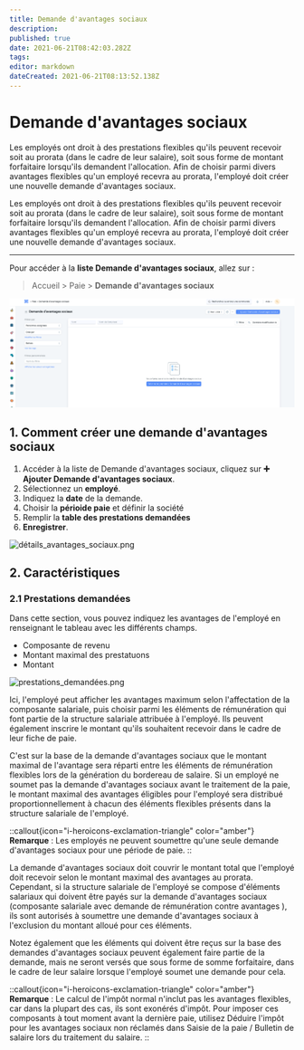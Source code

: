 ```yaml
---
title: Demande d'avantages sociaux
description: 
published: true
date: 2021-06-21T08:42:03.282Z
tags: 
editor: markdown
dateCreated: 2021-06-21T08:13:52.138Z
---
```


# Demande d'avantages sociaux

Les employés ont droit à des prestations flexibles qu'ils peuvent recevoir soit au prorata (dans le cadre de leur salaire), soit sous forme de montant forfaitaire lorsqu'ils demandent l'allocation. Afin de choisir parmi divers avantages flexibles qu'un employé recevra au prorata, l'employé doit créer une nouvelle demande d'avantages sociaux.

Les employés ont droit à des prestations flexibles qu'ils peuvent recevoir soit au prorata (dans le cadre de leur salaire), soit sous forme de montant forfaitaire lorsqu'ils demandent l'allocation. Afin de choisir parmi divers avantages flexibles qu'un employé recevra au prorata, l'employé doit créer une nouvelle demande d'avantages sociaux.

---

Pour accéder à la **liste Demande d'avantages sociaux**, allez sur :

> Accueil > Paie > **Demande d'avantages sociaux**

![liste_demande_avantages_sociaux.png](/content/payroll/employee-benefit-application/liste_demande_avantages_sociaux.png)

## 1. Comment créer une demande d'avantages sociaux

1. Accéder à la liste de Demande d'avantages sociaux, cliquez sur **:heavy_plus_sign: Ajouter Demande d'avantages sociaux**.
2. Sélectionnez un **employé**.
3. Indiquez la **date** de la demande.
4. Choisir la **périoide paie** et définir la société
5. Remplir la **table des prestations demandées**
6. **Enregistrer**.

![détails_avantages_sociaux.png](/content/payroll/employee-benefit-application/détails_avantages_sociaux.png)

## 2. Caractéristiques

### 2.1 Prestations demandées

Dans cette section, vous pouvez indiquez les avantages de l'employé en renseignant le tableau avec les différents champs.

- Composante de revenu
- Montant maximal des prestatuons
- Montant

![prestations_demandées.png](/content/payroll/employee-benefit-application/prestations_demandées.png)

Ici, l'employé peut afficher les avantages maximum selon l'affectation de la composante salariale, puis choisir parmi les éléments de rémunération qui font partie de la structure salariale attribuée à l'employé. Ils peuvent également inscrire le montant qu'ils souhaitent recevoir dans le cadre de leur fiche de paie.

C'est sur la base de la demande d'avantages sociaux que le montant maximal de l'avantage sera réparti entre les éléments de rémunération flexibles lors de la génération du bordereau de salaire. Si un employé ne soumet pas la demande d'avantages sociaux avant le traitement de la paie, le montant maximal des avantages éligibles pour l'employé sera distribué proportionnellement à chacun des éléments flexibles présents dans la structure salariale de l'employé.

::callout{icon="i-heroicons-exclamation-triangle" color="amber"}
**Remarque** : Les employés ne peuvent soumettre qu'une seule demande d'avantages sociaux pour une période de paie.
::

La demande d'avantages sociaux doit couvrir le montant total que l'employé doit recevoir selon le montant maximal des avantages au prorata. Cependant, si la structure salariale de l'employé se compose d'éléments salariaux qui doivent être payés sur la demande d'avantages sociaux (composante salariale avec demande de rémunération contre avantages ), ils sont autorisés à soumettre une demande d'avantages sociaux à l'exclusion du montant alloué pour ces éléments.

Notez également que les éléments qui doivent être reçus sur la base des demandes d'avantages sociaux peuvent également faire partie de la demande, mais ne seront versés que sous forme de somme forfaitaire, dans le cadre de leur salaire lorsque l'employé soumet une demande pour cela.

::callout{icon="i-heroicons-exclamation-triangle" color="amber"}
**Remarque** : Le calcul de l'impôt normal n'inclut pas les avantages flexibles, car dans la plupart des cas, ils sont exonérés d'impôt. Pour imposer ces composants à tout moment avant la dernière paie, utilisez Déduire l'impôt pour les avantages sociaux non réclamés dans Saisie de la paie / Bulletin de salaire lors du traitement du salaire.
::